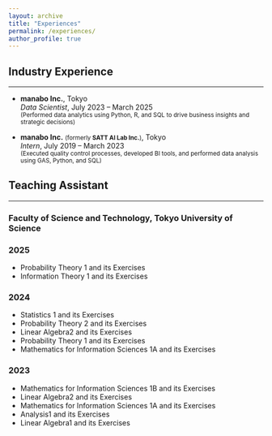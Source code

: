 ```yaml
---
layout: archive
title: "Experiences"
permalink: /experiences/
author_profile: true
---
```


## Industry Experience
---

- <i class="bi bi-building" style="color: #00bfff; font-size: 1.2em; vertical-align: middle;"></i> **manabo Inc.**, Tokyo  
  *Data Scientist*, July 2023 – March 2025  
  <small> (Performed data analytics using Python, R, and SQL to drive business insights and strategic decisions) </small>

- <i class="bi bi-building" style="color: #00bfff; font-size: 1.2em; vertical-align: middle;"></i> **manabo Inc.** <small>(formerly **SATT AI Lab Inc.**)</small>, Tokyo  
  *Intern*, July 2019 – March 2023  
  <small> (Executed quality control processes, developed BI tools, and performed data analysis using GAS, Python, and SQL) </small>

  

## Teaching Assistant
---

### Faculty of Science and Technology, Tokyo University of Science

### 2025
- Probability Theory 1 and its Exercises
- Information Theory 1 and its Exercises

### 2024
- Statistics 1 and its Exercises 
- Probability Theory 2 and its Exercises
- Linear Algebra2 and its Exercises 
- Probability Theory 1 and its Exercises
- Mathematics for Information Sciences 1A and its Exercises 

### 2023
- Mathematics for Information Sciences 1B and its Exercises
- Linear Algebra2 and its Exercises
- Mathematics for Information Sciences 1A and its Exercises
- Analysis1 and its Exercises
-	Linear Algebra1 and its Exercises
